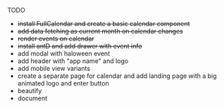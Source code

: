 TODO

* ~~install FullCalendar and create a basic calendar component~~
* ~~add data fetching as current month on calendar changes~~
* ~~render events on calendar~~
* ~~install antD and add drawer with event info~~
* add modal with haloween event
* add header with "app name" and logo
* add mobile view variants
* create a separate page for calendar and add landing page with a big animated logo and enter button
* beautify
* document